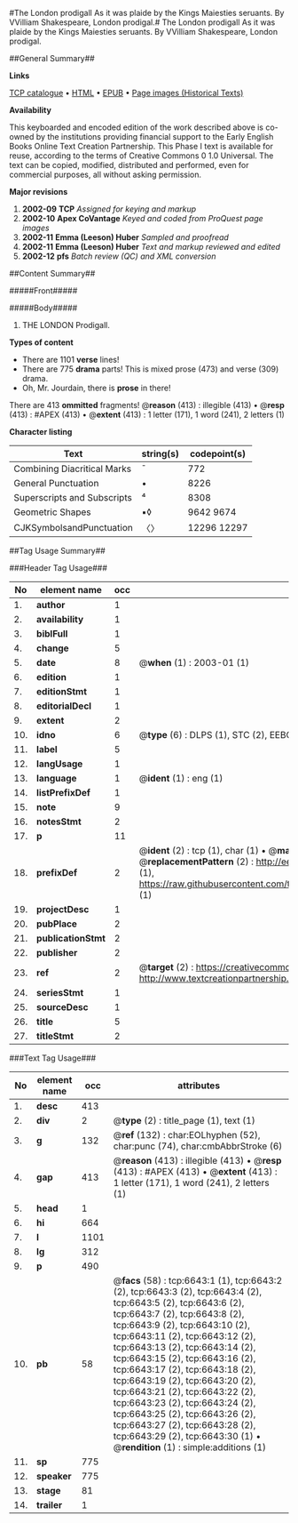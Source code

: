 #The London prodigall As it was plaide by the Kings Maiesties seruants. By VVilliam Shakespeare, London prodigal.#
The London prodigall As it was plaide by the Kings Maiesties seruants. By VVilliam Shakespeare,
London prodigal.

##General Summary##

**Links**

[TCP catalogue](http://www.ota.ox.ac.uk/tcp/)  • 
[HTML](http://tei.it.ox.ac.uk/tcp/Texts-HTML/free/A12/A12023.html)  • 
[EPUB](http://tei.it.ox.ac.uk/tcp/Texts-EPUB/free/A12/A12023.epub) • 
[Page images (Historical Texts)](https://data.historicaltexts.jisc.ac.uk/view?pubId=eebo-99842020e&pageId=eebo-99842020e-6643-1)

**Availability**

This keyboarded and encoded edition of the
	       work described above is co-owned by the institutions
	       providing financial support to the Early English Books
	       Online Text Creation Partnership. This Phase I text is
	       available for reuse, according to the terms of Creative
	       Commons 0 1.0 Universal. The text can be copied,
	       modified, distributed and performed, even for
	       commercial purposes, all without asking permission.

**Major revisions**

1. __2002-09__ __TCP__ *Assigned for keying and markup*
1. __2002-10__ __Apex CoVantage__ *Keyed and coded from ProQuest page images*
1. __2002-11__ __Emma (Leeson) Huber__ *Sampled and proofread*
1. __2002-11__ __Emma (Leeson) Huber__ *Text and markup reviewed and edited*
1. __2002-12__ __pfs__ *Batch review (QC) and XML conversion*

##Content Summary##

#####Front#####

#####Body#####

1. THE LONDON Prodigall.

**Types of content**

  * There are 1101 **verse** lines!
  * There are 775 **drama** parts! This is mixed prose (473) and verse (309) drama.
  * Oh, Mr. Jourdain, there is **prose** in there!

There are 413 **ommitted** fragments! 
 @__reason__ (413) : illegible (413)  •  @__resp__ (413) : #APEX (413)  •  @__extent__ (413) : 1 letter (171), 1 word (241), 2 letters (1)

**Character listing**


|Text|string(s)|codepoint(s)|
|---|---|---|
|Combining             Diacritical Marks|̄|772|
|General Punctuation|•|8226|
|Superscripts             and Subscripts|⁴|8308|
|Geometric Shapes|▪◊|9642 9674|
|CJKSymbolsandPunctuation|〈〉|12296 12297|

##Tag Usage Summary##

###Header Tag Usage###

|No|element name|occ|attributes|
|---|---|---|---|
|1.|__author__|1||
|2.|__availability__|1||
|3.|__biblFull__|1||
|4.|__change__|5||
|5.|__date__|8| @__when__ (1) : 2003-01 (1)|
|6.|__edition__|1||
|7.|__editionStmt__|1||
|8.|__editorialDecl__|1||
|9.|__extent__|2||
|10.|__idno__|6| @__type__ (6) : DLPS (1), STC (2), EEBO-CITATION (1), PROQUEST (1), VID (1)|
|11.|__label__|5||
|12.|__langUsage__|1||
|13.|__language__|1| @__ident__ (1) : eng (1)|
|14.|__listPrefixDef__|1||
|15.|__note__|9||
|16.|__notesStmt__|2||
|17.|__p__|11||
|18.|__prefixDef__|2| @__ident__ (2) : tcp (1), char (1)  •  @__matchPattern__ (2) : ([0-9\-]+):([0-9IVX]+) (1), (.+) (1)  •  @__replacementPattern__ (2) : http://eebo.chadwyck.com/downloadtiff?vid=$1&page=$2 (1), https://raw.githubusercontent.com/textcreationpartnership/Texts/master/tcpchars.xml#$1 (1)|
|19.|__projectDesc__|1||
|20.|__pubPlace__|2||
|21.|__publicationStmt__|2||
|22.|__publisher__|2||
|23.|__ref__|2| @__target__ (2) : https://creativecommons.org/publicdomain/zero/1.0/ (1), http://www.textcreationpartnership.org/docs/. (1)|
|24.|__seriesStmt__|1||
|25.|__sourceDesc__|1||
|26.|__title__|5||
|27.|__titleStmt__|2||


###Text Tag Usage###

|No|element name|occ|attributes|
|---|---|---|---|
|1.|__desc__|413||
|2.|__div__|2| @__type__ (2) : title_page (1), text (1)|
|3.|__g__|132| @__ref__ (132) : char:EOLhyphen (52), char:punc (74), char:cmbAbbrStroke (6)|
|4.|__gap__|413| @__reason__ (413) : illegible (413)  •  @__resp__ (413) : #APEX (413)  •  @__extent__ (413) : 1 letter (171), 1 word (241), 2 letters (1)|
|5.|__head__|1||
|6.|__hi__|664||
|7.|__l__|1101||
|8.|__lg__|312||
|9.|__p__|490||
|10.|__pb__|58| @__facs__ (58) : tcp:6643:1 (1), tcp:6643:2 (2), tcp:6643:3 (2), tcp:6643:4 (2), tcp:6643:5 (2), tcp:6643:6 (2), tcp:6643:7 (2), tcp:6643:8 (2), tcp:6643:9 (2), tcp:6643:10 (2), tcp:6643:11 (2), tcp:6643:12 (2), tcp:6643:13 (2), tcp:6643:14 (2), tcp:6643:15 (2), tcp:6643:16 (2), tcp:6643:17 (2), tcp:6643:18 (2), tcp:6643:19 (2), tcp:6643:20 (2), tcp:6643:21 (2), tcp:6643:22 (2), tcp:6643:23 (2), tcp:6643:24 (2), tcp:6643:25 (2), tcp:6643:26 (2), tcp:6643:27 (2), tcp:6643:28 (2), tcp:6643:29 (2), tcp:6643:30 (1)  •  @__rendition__ (1) : simple:additions (1)|
|11.|__sp__|775||
|12.|__speaker__|775||
|13.|__stage__|81||
|14.|__trailer__|1||
